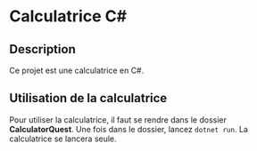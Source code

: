 # Calculatrice C#

## Description

Ce projet est une calculatrice en C#.

## Utilisation de la calculatrice

Pour utiliser la calculatrice, il faut se rendre dans le dossier **CalculatorQuest**.
Une fois dans le dossier, lancez ```dotnet run```. La calculatrice se lancera seule.